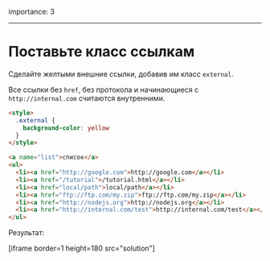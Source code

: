 importance: 3

---

# Поставьте класс ссылкам

Сделайте желтыми внешние ссылки, добавив им класс `external`.

Все ссылки без `href`, без протокола и начинающиеся с `http://internal.com` считаются внутренними.

```html run
<style>
  .external {
    background-color: yellow
  }
</style>

<a name="list">список</a>
<ul>
  <li><a href="http://google.com">http://google.com</a></li>
  <li><a href="/tutorial">/tutorial.html</a></li>
  <li><a href="local/path">local/path</a></li>
  <li><a href="ftp://ftp.com/my.zip">ftp://ftp.com/my.zip</a></li>
  <li><a href="http://nodejs.org">http://nodejs.org</a></li>
  <li><a href="http://internal.com/test">http://internal.com/test</a></li>
</ul>
```

Результат:

[iframe border=1 height=180 src="solution"]


